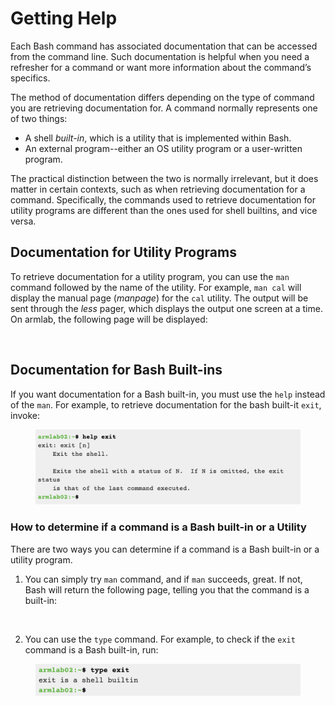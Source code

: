 # Getting Help

Each Bash command has associated documentation that can be accessed from the command line. Such documentation is helpful when you need a refresher for a command or want more information about the command’s specifics.&#x20;

The method of documentation differs depending on the type of command you are retrieving documentation for. A command normally represents one of two things:&#x20;

* A shell _built-in_, which is a utility that is implemented within Bash. &#x20;
* An external program--either an OS utility program or a user-written program.&#x20;

The practical distinction between the two is normally irrelevant, but it does matter in certain contexts, such as when retrieving documentation for a command. Specifically, the commands used to retrieve documentation for utility programs are different than the ones used for shell builtins, and vice versa.

## Documentation for Utility Programs

To retrieve documentation for a utility program, you can use the `man` command followed by the name of the utility. For example, `man cal` will display the manual page (_manpage_) for the `cal` utility. The output will be sent through the _less_ pager, which displays the output one screen at a time. On armlab, the following page will be displayed:&#x20;

<figure><img src="https://lh6.googleusercontent.com/jicQ9FFUnwtJyablwzlVk-dSwXGuFimIJoeFH8-uEp5P_oiUJHuuNGu2Jzdb6gC6j4FmTGsOAgdxexY6LfjJIAhEOzmv0mwn-mejK4H9RwKrUpq2jBrHCBa-6TbqaKumyFhY_PdFswbRjUPcAFRuHkY" alt="" width="563"><figcaption></figcaption></figure>

## Documentation for Bash Built-ins

If you want documentation for a Bash built-in, you must use the `help` instead of the `man`. For example, to retrieve documentation for the bash built-it `exit`, invoke:

<figure><img src="../.gitbook/assets/Screenshot 2023-04-25 at 2.04.36 PM.png" alt=""><figcaption></figcaption></figure>

### How to determine if a command is a Bash built-in or a Utility&#x20;

There are two ways you can determine if a command is a Bash built-in or a utility program.&#x20;

1. You can simply try `man` command, and if `man` succeeds, great. If not, Bash will return the following page, telling you that the command is a built-in:&#x20;

<figure><img src="https://lh4.googleusercontent.com/5k7q2Hl7hgogOQytiVUs5j1rgyHocnot1xIbIO-FFAaVkpOZy2e9Cm-APpoccvWTyjw1Yx6GCZCBydMULp9QvjzWFh1aB3tju7oNRUJktapPZwJzNMMycoWxH296Ez0BdCO_pjIz7TSszFff65CWH3g" alt="" width="563"><figcaption></figcaption></figure>

2. You can use the `type` command. For example, to check if the `exit` command is a Bash built-in, run:

<div align="left">

<figure><img src="../.gitbook/assets/Screenshot 2023-04-25 at 8.00.25 PM.png" alt=""><figcaption></figcaption></figure>

</div>
